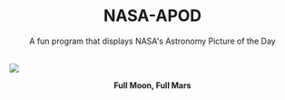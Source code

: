 <div align="center">
  <h1>
    NASA-APOD
  </h1>
</div>
  
<div align="center">
  A fun program that displays NASA's Astronomy Picture of the Day
</div>

<br>

![](https://apod.nasa.gov/apod/image/2212/MarsTrailsSMALL.jpg)

<p align = "center">
  <b>Full Moon, Full Mars</b>
</p>
